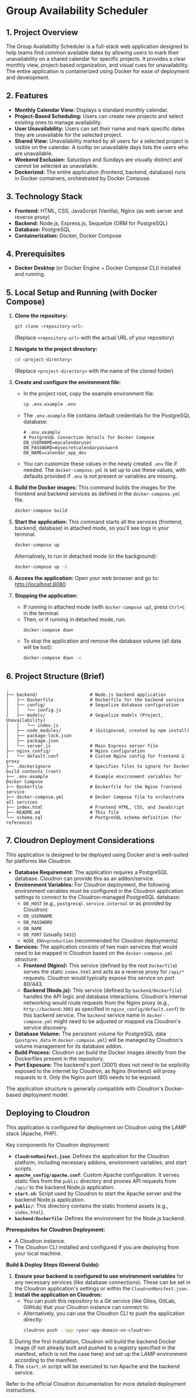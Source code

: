 # Group Availability Scheduler

## 1. Project Overview

The Group Availability Scheduler is a full-stack web application designed to help teams find common available dates by allowing users to mark their unavailability on a shared calendar for specific projects. It provides a clear monthly view, project-based organization, and visual cues for unavailability. The entire application is containerized using Docker for ease of deployment and development.

## 2. Features

*   **Monthly Calendar View:** Displays a standard monthly calendar.
*   **Project-Based Scheduling:** Users can create new projects and select existing ones to manage availability.
*   **User Unavailability:** Users can set their name and mark specific dates they are unavailable for the selected project.
*   **Shared View:** Unavailability marked by all users for a selected project is visible on the calendar. A tooltip on unavailable days lists the users who are unavailable.
*   **Weekend Exclusion:** Saturdays and Sundays are visually distinct and cannot be selected as unavailable.
*   **Dockerized:** The entire application (frontend, backend, database) runs in Docker containers, orchestrated by Docker Compose.

## 3. Technology Stack

*   **Frontend:** HTML, CSS, JavaScript (Vanilla), Nginx (as web server and reverse proxy)
*   **Backend:** Node.js, Express.js, Sequelize (ORM for PostgreSQL)
*   **Database:** PostgreSQL
*   **Containerization:** Docker, Docker Compose

## 4. Prerequisites

*   **Docker Desktop** (or Docker Engine + Docker Compose CLI) installed and running.

## 5. Local Setup and Running (with Docker Compose)

1.  **Clone the repository:**
    ```bash
    git clone <repository-url>
    ```
    (Replace `<repository-url>` with the actual URL of your repository)

2.  **Navigate to the project directory:**
    ```bash
    cd <project-directory>
    ```
    (Replace `<project-directory>` with the name of the cloned folder)

3.  **Create and configure the environment file:**
    *   In the project root, copy the example environment file:
        ```bash
        cp .env.example .env
        ```
    *   The `.env.example` file contains default credentials for the PostgreSQL database:
        ```env
        # .env.example
        # PostgreSQL Connection Details for Docker Compose
        DB_USERNAME=mycalendaruser
        DB_PASSWORD=mysecretcalendarpassword
        DB_NAME=calendar_app_dev
        ```
    *   You can customize these values in the newly created `.env` file if needed. The `docker-compose.yml` is set up to use these values, with defaults provided if `.env` is not present or variables are missing.

4.  **Build the Docker images:**
    This command builds the images for the frontend and backend services as defined in the `docker-compose.yml` file.
    ```bash
    docker-compose build
    ```

5.  **Start the application:**
    This command starts all the services (frontend, backend, database) in attached mode, so you'll see logs in your terminal.
    ```bash
    docker-compose up
    ```
    Alternatively, to run in detached mode (in the background):
    ```bash
    docker-compose up -d
    ```

6.  **Access the application:**
    Open your web browser and go to:
    [http://localhost:8080](http://localhost:8080)

7.  **Stopping the application:**
    *   If running in attached mode (with `docker-compose up`), press `Ctrl+C` in the terminal.
    *   Then, or if running in detached mode, run:
        ```bash
        docker-compose down
        ```
    *   To stop the application and remove the database volume (all data will be lost):
        ```bash
        docker-compose down -v
        ```

## 6. Project Structure (Brief)

```
.
├── backend/                    # Node.js backend application
│   ├── Dockerfile              # Dockerfile for the backend service
│   ├── config/                 # Sequelize database configuration
│   │   └── config.js
│   ├── models/                 # Sequelize models (Project, Unavailability)
│   │   └── index.js
│   ├── node_modules/           # (Gitignored, created by npm install)
│   ├── package-lock.json
│   ├── package.json
│   └── server.js               # Main Express server file
├── nginx_config/               # Nginx configuration
│   └── default.conf            # Custom Nginx config for frontend & proxy
├── .dockerignore               # Specifies files to ignore for Docker build contexts (root)
├── .env.example                # Example environment variables for Docker Compose
├── Dockerfile                  # Dockerfile for the Nginx frontend service
├── docker-compose.yml          # Docker Compose file to orchestrate all services
├── index.html                  # Frontend HTML, CSS, and JavaScript
├── README.md                   # This file
└── schema.sql                  # PostgreSQL schema definition (for reference)
```

## 7. Cloudron Deployment Considerations

This application is designed to be deployed using Docker and is well-suited for platforms like Cloudron.

*   **Database Requirement:** The application requires a PostgreSQL database. Cloudron can provide this as an addon/service.
*   **Environment Variables:** For Cloudron deployment, the following environment variables must be configured in the Cloudron application settings to connect to the Cloudron-managed PostgreSQL database:
    *   `DB_HOST` (e.g., `postgresql.service.internal` or as provided by Cloudron)
    *   `DB_USERNAME`
    *   `DB_PASSWORD`
    *   `DB_NAME`
    *   `DB_PORT` (usually `5432`)
    *   `NODE_ENV=production` (recommended for Cloudron deployments)
*   **Services:** The application consists of two main services that would need to be mapped in Cloudron based on the `docker-compose.yml` structure:
    *   **Frontend (Nginx):** This service (defined by the root `Dockerfile`) serves the static `index.html` and acts as a reverse proxy for `/api/*` requests. Cloudron would typically expose this service on port 80/443.
    *   **Backend (Node.js):** This service (defined by `backend/Dockerfile`) handles the API logic and database interactions. Cloudron's internal networking would route requests from the Nginx proxy (e.g., `http://backend:3001` as specified in `nginx_config/default.conf`) to this backend service. The `backend` service name in `docker-compose.yml` might need to be adjusted or mapped via Cloudron's service discovery.
*   **Database Volume:** The persistent volume for PostgreSQL data (`postgres_data` in `docker-compose.yml`) will be managed by Cloudron's volume management for its database addon.
*   **Build Process:** Cloudron can build the Docker images directly from the Dockerfiles present in the repository.
*   **Port Exposure:** The backend's port (3001) does not need to be explicitly exposed to the internet by Cloudron, as Nginx (frontend) will proxy requests to it. Only the Nginx port (80) needs to be exposed.

The application structure is generally compatible with Cloudron's Docker-based deployment model.

## Deploying to Cloudron

This application is configured for deployment on Cloudron using the LAMP stack (Apache, PHP).

Key components for Cloudron deployment:

*   **`CloudronManifest.json`**: Defines the application for the Cloudron platform, including necessary addons, environment variables, and start scripts.
*   **`apache_config/apache.conf`**: Custom Apache configuration. It serves static files from the `public` directory and proxies API requests from `/api/` to the backend Node.js application.
*   **`start.sh`**: Script used by Cloudron to start the Apache server and the backend Node.js application.
*   **`public/`**: This directory contains the static frontend assets (e.g., `index.html`).
*   **`backend/Dockerfile`**: Defines the environment for the Node.js backend.

**Prerequisites for Cloudron Deployment:**

*   A Cloudron instance.
*   The Cloudron CLI installed and configured if you are deploying from your local machine.

**Build & Deploy Steps (General Guide):**

1.  **Ensure your backend is configured to use environment variables** for any necessary services (like database connections). These can be set in the Cloudron application's settings or within the `CloudronManifest.json`.
2.  **Install the application on Cloudron:**
    *   You can push this repository to a Git service (like Gitea, GitLab, GitHub) that your Cloudron instance can connect to.
    *   Alternatively, you can use the Cloudron CLI to push the application directly:
        ```bash
        cloudron push --app <your-app-domain-on-cloudron>
        ```
3.  During the first installation, Cloudron will build the backend Docker image (if not already built and pushed to a registry specified in the manifest, which is not the case here) and set up the LAMP environment according to the manifest.
4.  The `start.sh` script will be executed to run Apache and the backend service.

Refer to the official Cloudron documentation for more detailed deployment instructions.
